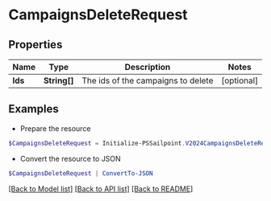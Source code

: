 # CampaignsDeleteRequest
## Properties

Name | Type | Description | Notes
------------ | ------------- | ------------- | -------------
**Ids** | **String[]** | The ids of the campaigns to delete | [optional] 

## Examples

- Prepare the resource
```powershell
$CampaignsDeleteRequest = Initialize-PSSailpoint.V2024CampaignsDeleteRequest  -Ids [2c9180887335cee10173490db1776c26, 2c9180836a712436016a7125a90c0021]
```

- Convert the resource to JSON
```powershell
$CampaignsDeleteRequest | ConvertTo-JSON
```

[[Back to Model list]](../README.md#documentation-for-models) [[Back to API list]](../README.md#documentation-for-api-endpoints) [[Back to README]](../README.md)

